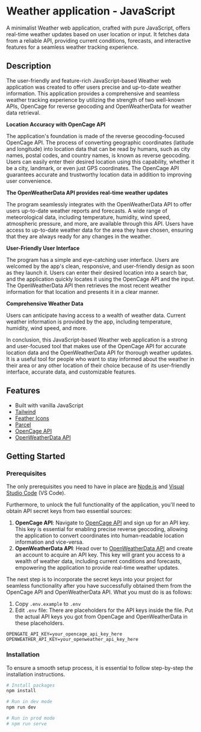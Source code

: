 # Weather application - JavaScript

A minimalist Weather web application, crafted with pure JavaScript, offers real-time weather updates based on user location or input. It fetches data from a reliable API, providing current conditions, forecasts, and interactive features for a seamless weather tracking experience.

## Description

The user-friendly and feature-rich JavaScript-based Weather web application was created to offer users precise and up-to-date weather information. This application provides a comprehensive and seamless weather tracking experience by utilizing the strength of two well-known APIs, OpenCage for reverse geocoding and OpenWeatherData for weather data retrieval.

**Location Accuracy with OpenCage API**

The application's foundation is made of the reverse geocoding-focused OpenCage API. The process of converting geographic coordinates (latitude and longitude) into location data that can be read by humans, such as city names, postal codes, and country names, is known as reverse geocoding. Users can easily enter their desired location using this capability, whether it be a city, landmark, or even just GPS coordinates. The OpenCage API guarantees accurate and trustworthy location data in addition to improving user convenience.

**The OpenWeatherData API provides real-time weather updates**

The program seamlessly integrates with the OpenWeatherData API to offer users up-to-date weather reports and forecasts. A wide range of meteorological data, including temperature, humidity, wind speed, atmospheric pressure, and more, are available through this API. Users have access to up-to-date weather data for the area they have chosen, ensuring that they are always ready for any changes in the weather.

**User-Friendly User Interface**

The program has a simple and eye-catching user interface. Users are welcomed by the app's clean, responsive, and user-friendly design as soon as they launch it. Users can enter their desired location into a search bar, and the application quickly locates it using the OpenCage API and the input. The OpenWeatherData API then retrieves the most recent weather information for that location and presents it in a clear manner.

**Comprehensive Weather Data**

Users can anticipate having access to a wealth of weather data. Current weather information is provided by the app, including temperature, humidity, wind speed, and more.

In conclusion, this JavaScript-based Weather web application is a strong and user-focused tool that makes use of the OpenCage API for accurate location data and the OpenWeatherData API for thorough weather updates. It is a useful tool for people who want to stay informed about the weather in their area or any other location of their choice because of its user-friendly interface, accurate data, and customizable features. 

## Features

- Built with vanilla JavaScript
- [Tailwind](https://tailwindcss.com/)
- [Feather Icons](https://feathericons.com/)
- [Parcel](https://parceljs.org/)
- [OpenCage API](https://opencagedata.com/)
- [OpenWeatherData API](https://openweathermap.org/)
## Getting Started

### Prerequisites

The only prerequisites you need to have in place are [Node.js](https://nodejs.org/en) and [Visual Studio Code](https://code.visualstudio.com/) (VS Code).

Furthermore, to unlock the full functionality of the application, you'll need to obtain API secret keys from two essential sources:

1. **OpenCage API**: Navigate to [OpenCage API](https://opencagedata.com/) and sign up for an API key. This key is essential for enabling precise reverse geocoding, allowing the application to convert coordinates into human-readable location information and vice-versa.
2. **OpenWeatherData API**: Head over to [OpenWeatherData API](https://openweathermap.org/) and create an account to acquire an API key. This key will grant you access to a wealth of weather data, including current conditions and forecasts, empowering the application to provide real-time weather updates.

The next step is to incorporate the secret keys into your project for seamless functionality after you have successfully obtained them from the OpenCage API and OpenWeatherData API. What you must do is as follows:

1. Copy `.env.example` to `.env`
2. Edit `.env` file: There are placeholders for the API keys inside the file. Put the actual API keys you got from OpenCage and OpenWeatherData in these placeholders.
```env
OPENGATE_API_KEY=your_opencage_api_key_here
OPENWEATHER_API_KEY=your_openweather_api_key_here
```


### Installation

To ensure a smooth setup process, it is essential to follow step-by-step the installation instructions.

```sh
# Install packages
npm install

# Run in dev mode
npm run dev

# Run in prod mode
# npm run serve
```
